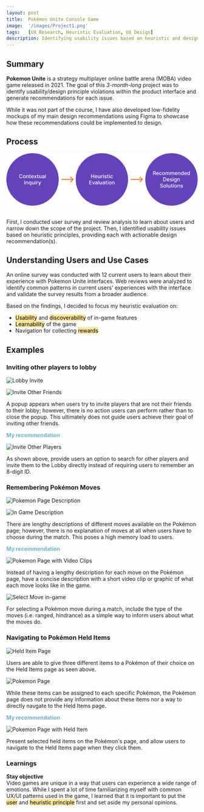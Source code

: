 ```yaml
---
layout: post
title:  Pokémon Unite Console Game
image:  '/images/Project1.png'
tags:   [UX Research, Heuristic Evaluation, UX Design]
description: Identifying usability issues based on heuristic and design principles
---
```

## Summary
**Pokemon Unite** is a strategy multiplayer online battle arena (MOBA) video game released in 2021. The goal of this *3-month-long* project was to identify usability/design principle violations within the product interface and generate recommendations for each issue. 

While it was not part of the course, I have also developed low-fidelity mockups of my main design recommendations using Figma to showcase how these recommendations could be implemented to design.

## Process
<center><img src="/images/EvalProcess.png" alt="Evaluation process"></center> <br>

First, I conducted user survey and review analysis to learn about users and narrow down the scope of the project. Then, I identified usability issues based on heuristic principles, providing each with actionable design recommendation(s).

## Understanding Users and Use Cases
An online survey was conducted with 12 current users to learn about their experience with Pokemon Unite interfaces. Web reviews were analyzed to identify common patterns in current users' experiences with the interface and validate the survey results from a broader audience.

Based on the findings, I decided to focus my heuristic evaluation on:
- <mark style="background-color: #FFE599">Usability</mark> and <mark style="background-color: #FFE599">discoverability</mark> of in-game features 
- <mark style="background-color: #FFE599">Learnability</mark> of the game
- Navigation for collecting <mark style="background-color: #FFE599">rewards</mark>

## Examples

### Inviting other players to lobby
![Lobby Invite]({{site.baseurl}}/images/Lobby_1.png)

![Invite Other Friends]({{site.baseurl}}/images/Lobby_2.jpg)

A popup appears when users try to invite players that are not their friends to their lobby; however, there is no action users can perform rather than to close the popup. This ultimately does not guide users achieve their goal of inviting other friends. 

<span style="color: #6fb4ca;">**My recommendation**</span>

![Invite Other Players]({{site.baseurl}}/images/InviteOtherPlayers.gif)

As shown above, provide users an option to search for other players and invite them to the Lobby directly instead of requiring users to remember an 8-digit ID.

### Remembering Pokémon Moves
![Pokemon Page Description]({{site.baseurl}}/images/Recognition_1.jpg)

![In Game Description]({{site.baseurl}}/images/Recognition_2.png)

There are lengthy descriptions of different moves available on the Pokémon page; however, there is no explanation of moves at all when users have to choose during the match. This poses a high memory load to users.

<span style="color: #6fb4ca;">**My recommendation**</span>

![Pokemon Page with Video Clips]({{site.baseurl}}/images/PokemonMove.gif)

Instead of having a lengthy description for each move on the Pokémon page, have a concise description with a short video clip or graphic of what each move looks like in the game.

![Select Move in-game]({{site.baseurl}}/images/SelectMove.png)

For selecting a Pokémon move during a match, include the type of the moves (i.e. ranged, hindrance) as a simple way to inform users about what the moves do.

### Navigating to Pokémon Held Items
![Held Item Page]({{site.baseurl}}/images/Cross_1.jpg)

Users are able to give three different items to a Pokémon of their choice on the Held Items page as seen above. 

![Pokemon Page]({{site.baseurl}}/images/Cross_2.jpg)

While these items can be assigned to each specific Pokémon, the Pokémon page does not provide any information about these items nor a way to directly navgate to the Held Items page.

<span style="color: #6fb4ca;">**My recommendation**</span>

![Pokemon Page with Held Item]({{site.baseurl}}/images/HeldItems.gif)

Present selected held items on the Pokémon's page, and allow users to navigate to the Held Items page when they click them.

### Learnings
**Stay objective** <br>
Video games are unique in a way that users can experience a wide range of emotions. While I spent a lot of time familiarizing myself with common UX/UI patterns used in the game, I learned that it is important to put the <mark style="background-color: #FFE599">user</mark> and <mark style="background-color: #FFE599">heuristic principle</mark> first and set aside my personal opinions.